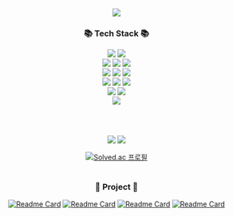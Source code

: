 
<h1 align="center">
<img src="https://capsule-render.vercel.app/api?type=waving&color=auto&height=200&section=header&text=Jiyoung%20Github&fontSize=90" />
</h1>


<div align="center">
  <h3>📚 Tech Stack 📚</h3>
  <div>
  	<img src="https://img.shields.io/badge/Java-007396?style=flat&logo=Java&logoColor=white" />
  	<img src="https://img.shields.io/badge/springboot-6DB33F?style=flat&logo=springboot&logoColor=white" />
  </div>
  <div>
    <img src="https://img.shields.io/badge/mysql-4479A1?style=flat&logo=mysql&logoColor=white" />
  	<img src="https://img.shields.io/badge/apachekafka-231F20?style=flat&logo=apachekafka&logoColor=white" />
    <img src="https://img.shields.io/badge/redis-DC382D?style=flat&logo=redis&logoColor=white" />
  </div>
  <div>
    <img src="https://img.shields.io/badge/amazonec2-FF9900?style=flat&logo=amazonec2&logoColor=white" />
  	<img src="https://img.shields.io/badge/amazonrds-527FFF?style=flat&logo=amazonrds&logoColor=white" />
    <img src="https://img.shields.io/badge/amazons3-569A31?style=flat&logo=amazons3&logoColor=white" />
  </div>
  <div>
    <img src="https://img.shields.io/badge/javascript-F7DF1E?style=flat&logo=javascript&logoColor=white" />
    <img src="https://img.shields.io/badge/html5-E34F26?style=flat&logo=html5&logoColor=white" />
  	<img src="https://img.shields.io/badge/vuedotjs-4FC08D?style=flat&logo=vuedotjs&logoColor=white" />
  </div>
  <div>
    <img src="https://img.shields.io/badge/kotlin-7F52FF?style=flat&logo=kotlin&logoColor=white" />
    <img src="https://img.shields.io/badge/swift-F05138?style=flat&logo=swift&logoColor=white" />
  </div>
  <div>
    <img src="https://img.shields.io/badge/docker-2496ED?style=flat&logo=docker&logoColor=white" />
  </div>
</div>

<br/><br/>

<div align="center">

  <img src="https://github-readme-stats.vercel.app/api?username=pjy7814&show_icons=true">

  <img src="https://github-readme-stats.vercel.app/api/top-langs/?username=pjy7814&layout=compact&hide=dart,css,cmake">
    
  [![Solved.ac 프로필](http://mazassumnida.wtf/api/generate_badge?boj=jiyoung00)](https://solved.ac/jiyoung00)
  </div>
</div>

# 
<h3 align="center"> 📌 Project 📌 </h3>
<div align="center">
  
[![Readme Card](https://github-readme-stats.vercel.app/api/pin/?username=pjy7814&repo=ShowMeWatson)](https://github.com/pjy7814/ShowMeWatson)
[![Readme Card](https://github-readme-stats.vercel.app/api/pin/?username=pjy7814&repo=CACA-Clonet)](https://github.com/pjy7814/CACA-Clonet)
[![Readme Card](https://github-readme-stats.vercel.app/api/pin/?username=pjy7814&repo=CACA)](https://github.com/pjy7814/CACA)
[![Readme Card](https://github-readme-stats.vercel.app/api/pin/?username=pjy7814&repo=SmileSpeedGate)](https://github.com/pjy7814/SmileSpeedGate)
  
</div>
